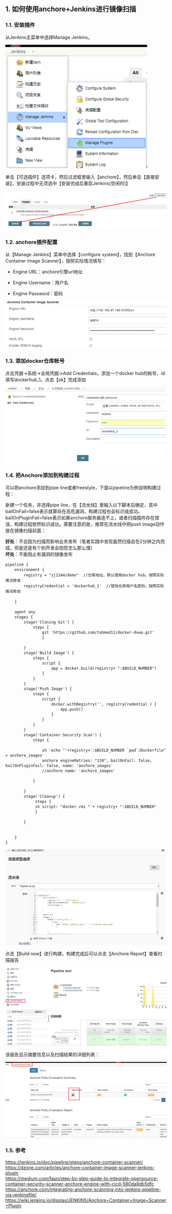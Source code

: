 ## 1. 如何使用anchore+Jenkins进行镜像扫描

### 1.1. 安装插件  

从Jenkins主菜单中选择Manage Jenkins。  

![](_v_images/20200530153148712_4778.png)  

单击【可选插件】选项卡，然后过滤框里输入【anchore】，然后单击【直接安装】，安装过程中无须选中【安装完成后重启Jenkins(空闲时)】  

![](_v_images/20200530153235702_16515.png)  

 

### 1.2. anchore插件配置  

从【Manage Jenkins】菜单中选择【configure system】，找到【Anchore Container Image Scanner】，按照实际情况填写：

- Engine URL：anchore引擎url地址

- Engine Username：用户名

- Engine Password：密码

![](_v_images/20200530153659734_25597.png)  


### 1.3. 添加docker仓库帐号

点击凭据->系统->全局凭据->Add Credentials，添加一个docker  hub的帐号，id填写dockerhub_1。点击【ok】完成添加  

![](_v_images/20200530153801050_7345.png)  

### 1.4. 把Anchore添加到构建过程  

可以把anchore添加到pipe line或者freestyle，下面以pipeline为例说明构建过程：  

新建一个任务，并选择pipe line，在【流水线】里输入以下脚本后确定，其中bailOnFail=false表示就算存在高危漏洞，构建过程也会标识成成功。bailOnPluginFail=false表示如果anchore服务器连不上，或者扫描插件存在错误，构建过程依然标识成功。需要注意的是，推荐在流水线中把push image动作放在镜像扫描前面：

**好处**：不会因为扫描而影响业务发布（笔者实践中发现虽然扫描会在2分钟之内完成，但是还是有个别开发会抱怨怎么那么慢）  
**坏处**：不能阻止有漏洞的镜像发布

```
pipeline {
    environment {
        registry = "zj1244/demo"  //仓库地址，默认使用docker hub。按照实际情况修改
        registryCredential = 'dockerhub_1'  //登陆仓库用户名密码，按照实际情况修改
         
    }
     
    agent any
    stages {   
        stage('Cloning Git') {
            steps {
                git 'https://github.com/tahmed11/docker-dvwa.git'
                }
             
        }
        stage('Build Image') {
            steps {
                script {
                    app = docker.build(registry+ ":$BUILD_NUMBER")
                }
            }
        }
        stage('Push Image') {
            steps {
                script {
                    docker.withRegistry('', registryCredential ) {
                        app.push()
                    }
                }
            }
        }
        stage('Container Security Scan') {
            steps {
                 
                sh 'echo "'+registry+':$BUILD_NUMBER `pwd`/Dockerfile" > anchore_images'
                anchore engineRetries: "120", bailOnFail: false, bailOnPluginFail: false, name: 'anchore_images'
                //anchore name: 'anchore_images'
                 
            }
             
        }
        stage('Cleanup') {
             steps {
             sh script: "docker rmi " + registry+ ":$BUILD_NUMBER"
             }
              
        }
 
         
    }
}
```  

![](_v_images/20200530154038415_19103.png)  

点击【Build now】进行构建，构建完成后可以点击【Anchore Report】查看扫描报告  

![](_v_images/20200530154112544_13411.png)  


该报告显示摘要信息以及扫描结果的详细列表：  

![](_v_images/20200530154158936_26972.png)  

### 1.5. 参考  

https://jenkins.io/doc/pipeline/steps/anchore-container-scanner/  
https://dzone.com/articles/anchore-container-image-scanner-jenkins-plugin  
https://medium.com/faun/step-by-step-guide-to-integrate-opensource-container-security-scanner-anchore-engine-with-cicd-580da8db5dfc  
https://anchore.com/integrating-anchore-scanning-into-jenkins-pipeline-via-jenkinsfile/  
https://wiki.jenkins.io/display/JENKINS/Anchore+Container+Image+Scanner+Plugin